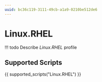 ```yaml
---
uuid: bc36c119-3111-49cb-a1a9-0210be512de6
---
```



# Linux.RHEL


<!-- prettier-ignore -->
!!! todo
    Describe *Linux.RHEL* profile

## Supported Scripts

{{ supported_scripts("Linux.RHEL") }}

